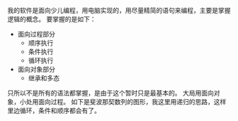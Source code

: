 我的软件是面向少儿编程，用电脑实现的，用尽量精简的语句来编程，主要是掌握逻辑的概念。
要掌握的是如下：
   - 面向过程部分
     - 顺序执行
     - 条件执行
     - 循环执行
   - 面向对象部分
     - 继承和多态

只所以不是所有的语法都掌握，是由于这个暂时只是最基本的。
大局用面向对象，小处用面向过程。
如下是斐波那契数列的图形，我这里用递归的思路，这样里边循环，条件和顺序都会有了。